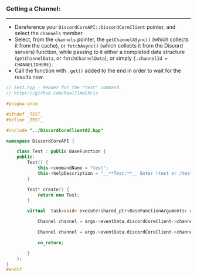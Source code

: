 ### **Getting a Channel:**
---
- Dereference your `DiscordCoreAPI::DiscordCoreClient` pointer, and select the `channels` member.
- Select, from the `channels` pointer, the `getChannelASync()` (which collects it from the cache), or `fetchAsync()` (which collects it from the Discord servers) function, while passing to it either a completed data structure (`getChannelData`, or `fetchChannelData`), or simply `{.channelId = CHANNELIDHERE}`.
- Call the function with `.get()` added to the end in order to wait for the results now.

```cpp
// Test.hpp - Header for the "test" command.
// https://github.com/RealTimeChris

#pragma once

#ifndef _TEST_
#define _TEST_

#include "../DiscordCoreClient02.hpp"

namespace DiscordCoreAPI {

	class Test : public BaseFunction {
	public:
		Test() {
			this->commandName = "test";
			this->helpDescription = "__**Test:**__ Enter !test or /test to run this command!";
		}

		Test* create() {
			return new Test;
		}

		virtual  task<void> execute(shared_ptr<BaseFunctionArguments> args) {

			Channel channel = args->eventData.discordCoreClient->channels->fetchAsync({ args->eventData.getChannelId() }).get();

			Channel channel = args->eventData.discordCoreClient->channels->getChannelAsync({ args->eventData.getChannelId() }).get();

			co_return;

		}
	};
}
#endif
```
